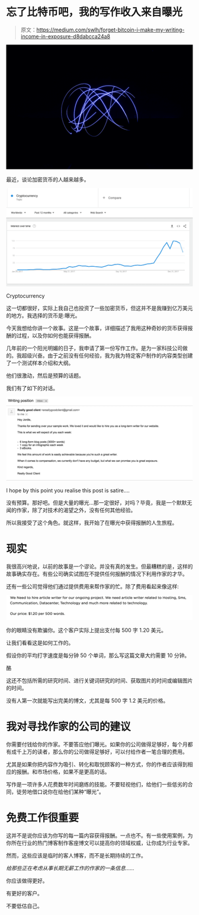 # 忘了比特币吧，我的写作收入来自曝光

> 原文：<https://medium.com/swlh/forget-bitcoin-i-make-my-writing-income-in-exposure-d8dabcca24a8>

![](img/7d29d304e295d9265ecbe4041f525a23.png)

最近，谈论加密货币的人越来越多。

![](img/9b3a02f17d2aa08a1edc1e8681fcb9d0.png)

Cryptocurrency

这一切都很好，实际上我自己也投资了一些加密货币，但这并不是我赚到亿万美元的地方。我选择的货币是:曝光。

今天我想给你讲一个故事。这是一个故事，详细描述了我用这种奇妙的货币获得报酬的过程，以及你如何也能获得报酬。

几年前的一个阳光明媚的日子，我申请了第一份写作工作。是为一家科技公司做的。我超级兴奋。由于之前没有任何经验，我为我为特定客户制作的内容类型创建了一个测试样本介绍和大纲。

他们很激动，然后是预算的话题。

我们有了如下的对话。

![](img/96aa7297aba5f121d889c4283ffcb3eb.png)

I hope by this point you realise this post is satire….

没有预算。那好吧。但是大量的曝光…那一定很好，对吗？毕竟，我是一个默默无闻的作家，除了对技术的渴望之外，没有任何其他经验。

所以我接受了这个角色。就这样，我开始了在曝光中获得报酬的人生旅程。

# 现实

我很高兴地说，以前的故事是一个谬论。并没有真的发生。但最糟糕的是，这样的故事确实存在。有些公司确实试图在不提供任何报酬的情况下利用作家的才华。

还有一些公司觉得他们通过提供费用来帮作家的忙。除了费用看起来像这样:

![](img/c63199c3fd9ea2ce029660171ed28d66.png)

你的眼睛没有欺骗你。这个客户实际上提出支付每 500 字 1.20 美元。

让我们看看这是如何工作的。

假设你的平均打字速度是每分钟 50 个单词，那么写这篇文章大约需要 10 分钟。

酪

这还不包括所需的研究时间、进行关键词研究的时间、获取图片的时间或编辑图片的时间。

没有人第一次就能写出完美的博文，尤其是每 500 字 1.2 美元的价格。

# 我对寻找作家的公司的建议

你需要付钱给你的作家。不要答应他们曝光。如果你的公司做得足够好，每个月都有成千上万的读者，那么你的公司做得足够好，可以付给作者一笔合理的费用。

尤其是如果你把内容作为吸引、转化和取悦顾客的一种方式，你的作者应该得到相应的报酬。和市场价格，如果不是更高的话。

写作是一项许多人花费数年时间磨练的技能。不要轻视他们，给他们一些低劣的合同，徒劳地借口说你在给他们某种“曝光”。

# 免费工作很重要

这并不是说你应该为你写的每一篇内容获得报酬。一点也不。有一些使用案例，为你所在行业的热门博客制作客座博文可以提高你的领域权威，让你成为行业专家。

然而，这些应该是临时的客人博客，而不是长期持续的工作。

*给那些正在考虑从事长期无薪工作的作家的一条信息……*

你应该做得更好。

有更好的客户。

不要低估自己。